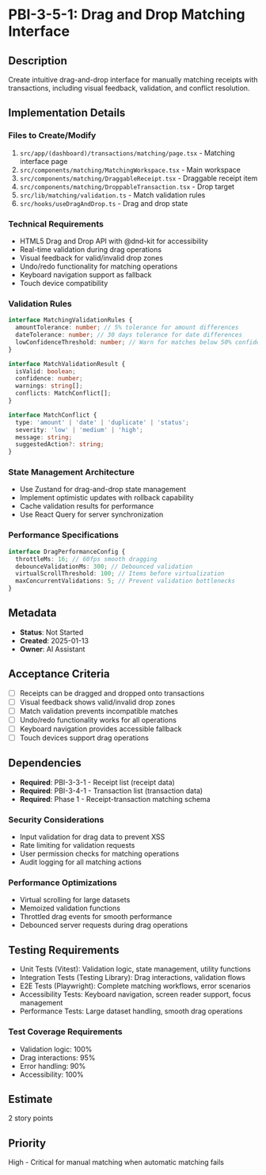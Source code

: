 # PBI-3-5-1: Drag and Drop Matching Interface

## Description

Create intuitive drag-and-drop interface for manually matching receipts with transactions, including visual feedback,
validation, and conflict resolution.

## Implementation Details

### Files to Create/Modify

1. `src/app/(dashboard)/transactions/matching/page.tsx` - Matching interface page
2. `src/components/matching/MatchingWorkspace.tsx` - Main workspace
3. `src/components/matching/DraggableReceipt.tsx` - Draggable receipt item
4. `src/components/matching/DroppableTransaction.tsx` - Drop target
5. `src/lib/matching/validation.ts` - Match validation rules
6. `src/hooks/useDragAndDrop.ts` - Drag and drop state

### Technical Requirements

- HTML5 Drag and Drop API with @dnd-kit for accessibility
- Real-time validation during drag operations
- Visual feedback for valid/invalid drop zones
- Undo/redo functionality for matching operations
- Keyboard navigation support as fallback
- Touch device compatibility

### Validation Rules

```typescript
interface MatchingValidationRules {
  amountTolerance: number; // 5% tolerance for amount differences
  dateTolerance: number; // 30 days tolerance for date differences
  lowConfidenceThreshold: number; // Warn for matches below 50% confidence
}

interface MatchValidationResult {
  isValid: boolean;
  confidence: number;
  warnings: string[];
  conflicts: MatchConflict[];
}

interface MatchConflict {
  type: 'amount' | 'date' | 'duplicate' | 'status';
  severity: 'low' | 'medium' | 'high';
  message: string;
  suggestedAction?: string;
}
```

### State Management Architecture

- Use Zustand for drag-and-drop state management
- Implement optimistic updates with rollback capability
- Cache validation results for performance
- Use React Query for server synchronization

### Performance Specifications

```typescript
interface DragPerformanceConfig {
  throttleMs: 16; // 60fps smooth dragging
  debounceValidationMs: 300; // Debounced validation
  virtualScrollThreshold: 100; // Items before virtualization
  maxConcurrentValidations: 5; // Prevent validation bottlenecks
}
```

## Metadata

- **Status**: Not Started
- **Created**: 2025-01-13
- **Owner**: AI Assistant

## Acceptance Criteria

- [ ] Receipts can be dragged and dropped onto transactions
- [ ] Visual feedback shows valid/invalid drop zones
- [ ] Match validation prevents incompatible matches
- [ ] Undo/redo functionality works for all operations
- [ ] Keyboard navigation provides accessible fallback
- [ ] Touch devices support drag operations

## Dependencies

- **Required**: PBI-3-3-1 - Receipt list (receipt data)
- **Required**: PBI-3-4-1 - Transaction list (transaction data)
- **Required**: Phase 1 - Receipt-transaction matching schema

### Security Considerations

- Input validation for drag data to prevent XSS
- Rate limiting for validation requests
- User permission checks for matching operations
- Audit logging for all matching actions

### Performance Optimizations

- Virtual scrolling for large datasets
- Memoized validation functions
- Throttled drag events for smooth performance
- Debounced server requests during drag operations

## Testing Requirements

- Unit Tests (Vitest): Validation logic, state management, utility functions
- Integration Tests (Testing Library): Drag interactions, validation flows
- E2E Tests (Playwright): Complete matching workflows, error scenarios
- Accessibility Tests: Keyboard navigation, screen reader support, focus management
- Performance Tests: Large dataset handling, smooth drag operations

### Test Coverage Requirements

- Validation logic: 100%
- Drag interactions: 95%
- Error handling: 90%
- Accessibility: 100%

## Estimate

2 story points

## Priority

High - Critical for manual matching when automatic matching fails
